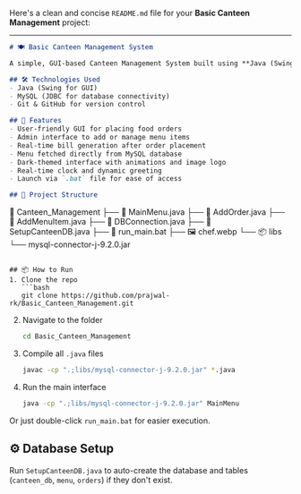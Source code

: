 Here's a clean and concise `README.md` file for your **Basic Canteen Management** project:

---

```markdown
# 🍽️ Basic Canteen Management System

A simple, GUI-based Canteen Management System built using **Java (Swing)** and **MySQL (JDBC)**. Designed for educational purposes and lightweight canteen operations, this project allows users to place orders and view bills, while admins can manage the menu.

## 🛠️ Technologies Used
- Java (Swing for GUI)
- MySQL (JDBC for database connectivity)
- Git & GitHub for version control

## 🚀 Features
- User-friendly GUI for placing food orders
- Admin interface to add or manage menu items
- Real-time bill generation after order placement
- Menu fetched directly from MySQL database
- Dark-themed interface with animations and image logo
- Real-time clock and dynamic greeting
- Launch via `.bat` file for ease of access

## 📂 Project Structure
```
📁 Canteen_Management
├── 📄 MainMenu.java
├── 📄 AddOrder.java
├── 📄 AddMenuItem.java
├── 📄 DBConnection.java
├── 📄 SetupCanteenDB.java
├── 📄 run_main.bat
├── 🖼️ chef.webp
└── 📦 libs
    └── mysql-connector-j-9.2.0.jar
```

## 📦 How to Run
1. Clone the repo  
   ```bash
   git clone https://github.com/prajwal-rk/Basic_Canteen_Management.git
   ```
2. Navigate to the folder  
   ```bash
   cd Basic_Canteen_Management
   ```
3. Compile all `.java` files  
   ```bash
   javac -cp ".;libs/mysql-connector-j-9.2.0.jar" *.java
   ```
4. Run the main interface  
   ```bash
   java -cp ".;libs/mysql-connector-j-9.2.0.jar" MainMenu
   ```

Or just double-click `run_main.bat` for easier execution.

## ⚙️ Database Setup
Run `SetupCanteenDB.java` to auto-create the database and tables (`canteen_db`, `menu`, `orders`) if they don't exist.
